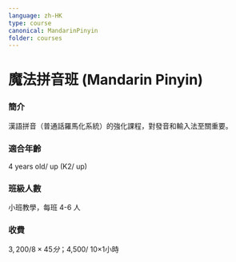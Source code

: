 ```yaml
---
language: zh-HK
type: course
canonical: MandarinPinyin
folder: courses
---
```

# 魔法拼音班 (Mandarin Pinyin)

### 簡介
漢語拼音（普通話羅馬化系統）的強化課程，對發音和輸入法至關重要。

### 適合年齡
4 years old/ up (K2/ up)

### 班級人數
小班教學，每班 4-6 人

### 收費
$3,200/ 8×45分；$4,500/ 10×1小時

